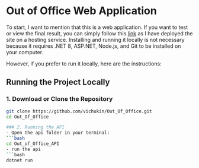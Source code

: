 # Out of Office Web Application

To start, I want to mention that this is a web application. If you want to test or view the final result, you can simply follow this [link](https://out-of-company-client-side.vercel.app) as I have deployed the site on a hosting service. Installing and running it locally is not necessary because it requires .NET 8, ASP.NET, Node.js, and Git to be installed on your computer.

However, if you prefer to run it locally, here are the instructions:

## Running the Project Locally

### 1. Download or Clone the Repository

```bash
git clone https://github.com/vichukin/Out_Of_Office.git
cd Out_Of_Office

### 2. Running the API
- Open the api folder in your terminal:
```bash
cd Out_of_Office_API
- run the api
```bash
dotnet run

